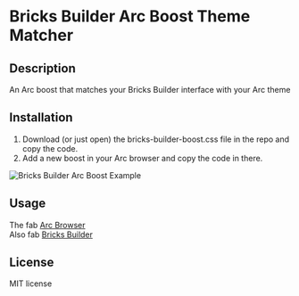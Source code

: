 # Bricks Builder Arc Boost Theme Matcher

## Description
An Arc boost that matches your Bricks Builder interface with your Arc theme

## Installation
1. Download (or just open) the bricks-builder-boost.css file in the repo and copy the code.
2. Add a new boost in your Arc browser and copy the code in there.

![Bricks Builder Arc Boost Example](https://user-images.githubusercontent.com/28611027/220193994-04c5fe70-93a1-4a07-9f81-f8a0e148376d.jpg)

## Usage
The fab [Arc Browser](https://arc.net/) </br>
Also fab [Bricks Builder](https://bricksbuilder.io/)

## License
MIT license
